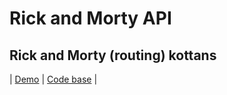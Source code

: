# Rick and Morty API
## Rick and Morty (routing) kottans
| [Demo](https://vitaminvp.github.io/Rick-and-Morty-routing/) | [Code base](https://github.com/Vitaminvp/Rick-and-Morty-routing) |
